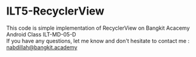 # ILT5-RecyclerView

This code is simple implementation of RecyclerView on
Bangkit Acacemy Android Class ILT-MD-05-D <br>
If you have any questions, let me know and don't hesitate to contact me : nabdillah@bangkit.academy
